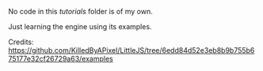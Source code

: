 No code in this _tutorials_ folder is of my own.

Just learning the engine using its examples.

Credits:
https://github.com/KilledByAPixel/LittleJS/tree/6edd84d52e3eb8b9b755b675177e32cf26729a63/examples